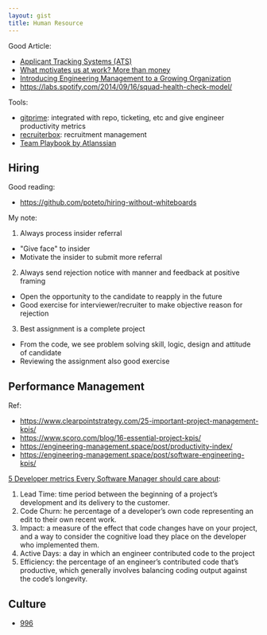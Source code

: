 ```yaml
---
layout: gist
title: Human Resource
---
```


Good Article:
- [Applicant Tracking Systems (ATS)](https://resumegenius.com/blog/resume-help/applicant-tracking-systems-resume-keyword-help)
- [What motivates us at work? More than money](https://ideas.ted.com/what-motivates-us-at-work-7-fascinating-studies-that-give-insights)
- [Introducing Engineering Management to a Growing Organization](https://blog.gitprime.com/introducing-engineering-management-growing-organization/)
- <https://labs.spotify.com/2014/09/16/squad-health-check-model/>

Tools:
- [gitprime](https://www.gitprime.com/): integrated with repo, ticketing, etc and give engineer productivity metrics
- [recruiterbox](https://recruiterbox.com/): recruitment management
- [Team Playbook by Atlanssian](https://www.atlassian.com/team-playbook)


## Hiring

Good reading:
- <https://github.com/poteto/hiring-without-whiteboards>

My note:
1. Always process insider referral
  - "Give face" to insider
  - Motivate the insider to submit more referral
2. Always send rejection notice with manner and feedback at positive framing
  - Open the opportunity to the candidate to reapply in the future
  - Good exercise for interviewer/recruiter to make objective reason for rejection
3. Best assignment is a complete project
  - From the code, we see problem solving skill, logic, design and attitude of candidate
  - Reviewing the assignment also good exercise 
  
## Performance Management

Ref:
- <https://www.clearpointstrategy.com/25-important-project-management-kpis/>
- <https://www.scoro.com/blog/16-essential-project-kpis/>
- <https://engineering-management.space/post/productivity-index/>
- <https://engineering-management.space/post/software-engineering-kpis/>


[5 Developer metrics Every Software Manager should care about](https://blog.gitprime.com/5-developer-metrics-every-software-manager-should-care-about/):
1. Lead Time: time period between the beginning of a project’s development and its delivery to the customer. 
2. Code Churn: he percentage of a developer’s own code representing an edit to their own recent work.
3. Impact: a measure of the effect that code changes have on your project, and a way to consider the cognitive load they place on the developer who implemented them.
4. Active Days: a day in which an engineer contributed code to the project
5. Efficiency: the percentage of an engineer’s contributed code that’s productive, which generally involves balancing coding output against the code’s longevity. 

## Culture

- [996](https://en.wikipedia.org/wiki/996_working_hour_system)
  